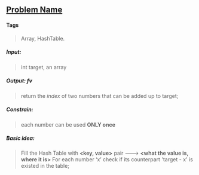 ## [Problem Name](https:link/to/the/problem)
#### Tags
> Array, HashTable.  
##### Input: 
> int target, an array
##### Output: fv
> return the _index_ of two numbers that can be added up to target;
##### Constrain: 
> each number can be used __ONLY once__
##### Basic idea:
> 	Fill the Hash Table with __<key, value>__ pair ---> __<what the value is, where it is>__
> 	For each number ‘x’ check if its counterpart 'target - x' is existed in the table;
